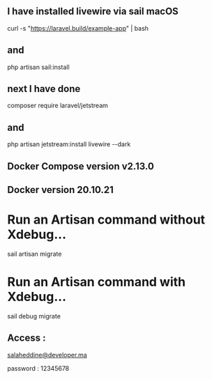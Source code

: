## I have installed livewire via sail macOS

curl -s "https://laravel.build/example-app" | bash

## and

php artisan sail:install

## next I have done

composer require laravel/jetstream

## and

php artisan jetstream:install livewire --dark

## Docker Compose version v2.13.0

## Docker version 20.10.21

# Run an Artisan command without Xdebug...

sail artisan migrate

# Run an Artisan command with Xdebug...

sail debug migrate

## Access :

salaheddine@developer.ma

password : 12345678
